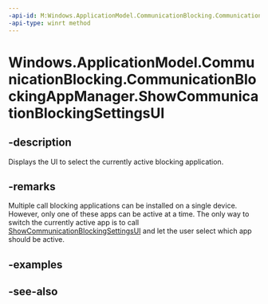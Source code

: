 ----api-id: M:Windows.ApplicationModel.CommunicationBlocking.CommunicationBlockingAppManager.ShowCommunicationBlockingSettingsUI
-api-type: winrt method
---<!-- Method syntaxpublic void ShowCommunicationBlockingSettingsUI()--># Windows.ApplicationModel.CommunicationBlocking.CommunicationBlockingAppManager.ShowCommunicationBlockingSettingsUI## -descriptionDisplays the UI to select the currently active blocking application.## -remarksMultiple call blocking applications can be installed on a single device. However, only one of these apps can be active at a time. The only way to switch the currently active app is to call [ShowCommunicationBlockingSettingsUI](communicationblockingappmanager_showcommunicationblockingsettingsui.md) and let the user select which app should be active.## -examples## -see-also
